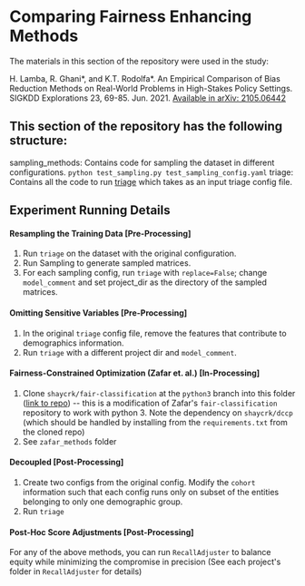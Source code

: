 # Comparing Fairness Enhancing Methods
The materials in this section of the repository were used in the study:

H. Lamba, R. Ghani\*, and K.T. Rodolfa\*. An Empirical Comparison of Bias Reduction Methods on Real-World Problems in High-Stakes Policy Settings. SIGKDD Explorations 23, 69-85. Jun. 2021. [Available in arXiv: 2105.06442](https://arxiv.org/abs/2105.06442)


## This section of the repository has the following structure:
sampling_methods: Contains code for sampling the dataset in different configurations.
``python test_sampling.py test_sampling_config.yaml``
triage: Contains all the code to run [triage](https://github.com/dssg/triage) which takes as an input triage config file.

## Experiment Running Details

#### Resampling the Training Data [Pre-Processing]

1. Run `triage` on the dataset with the original configuration.
2. Run Sampling to generate sampled matrices.
3. For each sampling config, run `triage` with `replace=False`; change `model_comment` and set project_dir as the directory of the sampled matrices.

#### Omitting Sensitive Variables [Pre-Processing]
1. In the original `triage` config file, remove the features that contribute to demographics information.
2. Run `triage` with a different project dir and `model_comment`.

#### Fairness-Constrained Optimization (Zafar et. al.) [In-Processing]
1. Clone `shaycrk/fair-classification` at the `python3` branch into this folder ([link to repo](https://github.com/shaycrk/fair-classification/tree/python3)) -- this is a modification of Zafar's `fair-classification` repository to work with python 3. Note the dependency on `shaycrk/dccp` (which should be handled by installing from the `requirements.txt` from the cloned repo)
2. See `zafar_methods` folder

#### Decoupled [Post-Processing]
1. Create two configs from the original config. Modify the `cohort` information such that each config runs only on subset of the entities belonging to only one demographic group.
2. Run `triage`

#### Post-Hoc Score Adjustments [Post-Processing]

For any of the above methods, you can run `RecallAdjuster` to balance equity while minimizing the compromise in precision (See each project's folder in `RecallAdjuster` for details)
